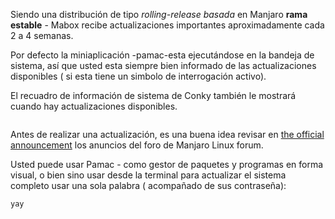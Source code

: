 Siendo una distribución de tipo  *rolling-release* *basada* en Manjaro **rama estable** - Mabox recibe actualizaciones importantes aproximadamente cada 2  a  4 semanas.

Por defecto la miniaplicación -pamac-esta ejecutándose en la bandeja de sistema,  así que usted esta siempre bien informado de las actualizaciones disponibles ( si esta tiene un simbolo de interrogación activo).

El recuadro de información de sistema de Conky también le mostrará cuando hay actualizaciones disponibles.



<div class="gal1">
    <a href="../../img/available-updates.jpg" title="Updates notifications"><img src="../../img/available-updates.jpg" alt="" /></a>
</div>

Antes de realizar una actualización, es una buena idea revisar en  [the official announcement](https://forum.manjaro.org/c/announcements/stable-updates/12) los anuncios del foro de Manjaro Linux forum. 

Usted puede usar Pamac - como gestor de paquetes y programas  en forma visual, o bien sino usar desde la terminal para actualizar el sistema completo usar una sola palabra ( acompañado de sus contraseña): 
```
yay
```

